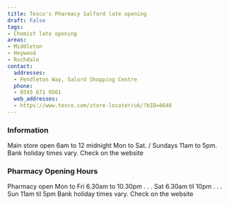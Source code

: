 ```yaml
---
title: Tesco's Pharmacy Salford late opening
draft: False
tags:
- Chemist late opening
areas:
- Middleton
- Heywood
- Rochdale
contact:
  addresses:
  - Pendleton Way, Salord Shopping Centre
  phone:
  - 0345 671 9561
  web_addresses:
  - https://www.tesco.com/store-locator/uk/?bID=6646
---
```


### Information
Main store open 
6am to 12 midnight Mon to Sat.  /
Sundays 11am to 5pm.
Bank holiday times vary. Check on the website

### Pharmacy Opening Hours
Pharmacy open 
Mon to Fri  6.30am to 10.30pm . . .
Sat 6.30am til 10pm . . .
Sun 11am til 5pm
Bank holiday times vary. Check on the website
